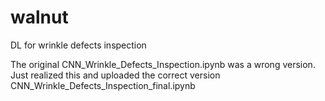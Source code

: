 # walnut
DL for wrinkle defects inspection

The original CNN_Wrinkle_Defects_Inspection.ipynb was a wrong version. 
Just realized this and uploaded the correct version CNN_Wrinkle_Defects_Inspection_final.ipynb
